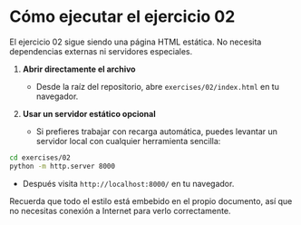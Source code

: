 # Cómo ejecutar el ejercicio 02

El ejercicio 02 sigue siendo una página HTML estática. No necesita dependencias externas ni servidores especiales.

1. **Abrir directamente el archivo**
   - Desde la raíz del repositorio, abre `exercises/02/index.html` en tu navegador.

2. **Usar un servidor estático opcional**
   - Si prefieres trabajar con recarga automática, puedes levantar un servidor local con cualquier herramienta sencilla:

```bash
cd exercises/02
python -m http.server 8000
```

   - Después visita `http://localhost:8000/` en tu navegador.

Recuerda que todo el estilo está embebido en el propio documento, así que no necesitas conexión a Internet para verlo correctamente.
